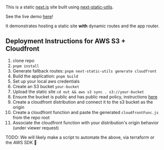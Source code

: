 This is a static [next.js](https://nextjs.org/) site built using [next-static-utils](https://github.com/zdenham/next-static-utils).

See the live demo [here](https://defn0rdp54dhd.cloudfront.net)!

It demonstrates hosting a static site **with** dynamic routes and the app router.

## Deployment Instructions for AWS S3 + Cloudfront

1. clone repo
2. `pnpm install`
3. Generate fallback routes: `pnpm next-static-utils generate cloudfront`
4. Build the application: `pnpm build`
5. Set up your local aws credentials
6. Create an S3 bucket `your-bucket`
7. Upload the static site `cd out && aws s3 sync . s3://your-bucket`
8. Ensure the bucket is public and has public read policy, instructions [here](https://docs.aws.amazon.com/AmazonS3/latest/userguide/WebsiteAccessPermissionsReqd.html#:~:text=To%20make%20the%20objects%20in,read%20access%20to%20your%20bucket)
9. Create a cloudfront distribution and connect it to the s3 bucket as the origin
10. Create a cloudfront function and paste the generated `cloudfrontFunc.js` from the repo root
11. Associate the cloudfront function with your distribution's origin behavior (under viewer request)

TODO: We will likely make a script to automate the above, via terraform or the AWS SDK 👀